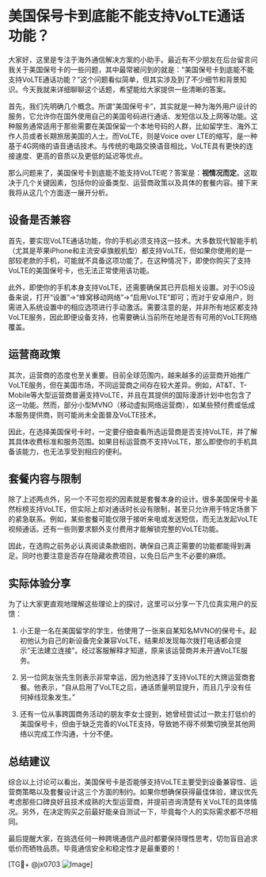 # 美国保号卡到底能不能支持VoLTE通话功能？

大家好，这里是专注于海外通信解决方案的小助手。最近有不少朋友在后台留言问我关于美国保号卡的一些问题，其中最常被问到的就是：“美国保号卡到底能不能支持VoLTE通话功能？”这个问题看似简单，但其实涉及到了不少细节和背景知识。今天我就来详细聊聊这个话题，希望能给大家提供一些清晰的答案。

首先，我们先明确几个概念。所谓“美国保号卡”，其实就是一种为海外用户设计的服务，它允许你在国外使用自己的美国号码进行通话、发短信以及上网等功能。这种服务通常适用于那些需要在美国保留一个本地号码的人群，比如留学生、海外工作人员或者长期旅居美国的人士。而VoLTE，则是Voice over LTE的缩写，是一种基于4G网络的语音通话技术。与传统的电路交换语音相比，VoLTE具有更快的连接速度、更高的音质以及更低的延迟等优点。

那么问题来了，美国保号卡到底能不能支持VoLTE呢？答案是：**视情况而定**。这取决于几个关键因素，包括你的设备类型、运营商政策以及具体的套餐内容。接下来我将从这几个方面逐一展开分析。

## 设备是否兼容

首先，要实现VoLTE通话功能，你的手机必须支持这一技术。大多数现代智能手机（尤其是苹果iPhone和主流安卓旗舰机型）都支持VoLTE，但如果你使用的是一部较老款的手机，可能就不具备这项功能了。在这种情况下，即使你购买了支持VoLTE的美国保号卡，也无法正常使用该功能。

此外，即使你的手机本身支持VoLTE，还需要确保其已开启相关设置。对于iOS设备来说，打开“设置”->“蜂窝移动网络”->“启用VoLTE”即可；而对于安卓用户，则需进入系统设置中的相应选项进行手动激活。需要注意的是，并非所有地区都支持VoLTE服务，因此即便设备支持，也需要确认当前所在地是否有可用的VoLTE网络覆盖。

## 运营商政策

其次，运营商的态度也至关重要。目前全球范围内，越来越多的运营商开始推广VoLTE服务，但在美国市场，不同运营商之间存在较大差异。例如，AT&T、T-Mobile等大型运营商普遍支持VoLTE，并且在其提供的国际漫游计划中也包含了这一功能。然而，部分小型MVNO（移动虚拟网络运营商），如某些预付费或低成本服务提供商，则可能尚未全面普及VoLTE技术。

因此，在选择美国保号卡时，一定要仔细查看所选运营商是否支持VoLTE，并了解其具体收费标准和服务范围。如果目标运营商不支持VoLTE，那么即使你的手机具备该能力，也无法享受到相应的便利。

## 套餐内容与限制

除了上述两点外，另一个不可忽视的因素就是套餐本身的设计。很多美国保号卡虽然标榜支持VoLTE，但实际上却对通话时长设有限制，甚至只允许用于特定场景下的紧急联系。例如，某些套餐可能仅限于接听来电或发送短信，而无法发起VoLTE视频通话。还有一些则要求额外支付费用才能解锁完整的VoLTE功能。

因此，在选购之前务必认真阅读条款细则，确保自己真正需要的功能都能得到满足。同时也要注意是否存在隐藏收费项目，以免日后产生不必要的麻烦。

## 实际体验分享

为了让大家更直观地理解这些理论上的探讨，这里可以分享一下几位真实用户的反馈：

1. 小王是一名在美国留学的学生，他使用了一张来自某知名MVNO的保号卡。起初他认为自己的新设备完全兼容VoLTE，结果却发现每次拨打电话都会提示“无法建立连接”。经过客服解释才知道，原来该运营商并未开通VoLTE服务。
   
2. 另一位网友张先生则表示非常幸运，因为他选择了支持VoLTE的大牌运营商套餐。他表示，“自从启用了VoLTE之后，通话质量明显提升，而且几乎没有任何掉线现象发生。”

3. 还有一位从事跨国商务活动的朋友李女士提到，她曾经尝试过一款主打低价的美国保号卡，但由于缺乏完善的VoLTE支持，导致她不得不频繁切换至其他网络以完成工作沟通，十分不便。

## 总结建议

综合以上讨论可以看出，美国保号卡是否能够支持VoLTE主要受到设备兼容性、运营商策略以及套餐设计这三个方面的制约。如果你想确保获得最佳体验，建议优先考虑那些口碑良好且技术成熟的大型运营商，并提前咨询清楚有关VoLTE的具体情况。另外，在决定购买之前最好能亲自测试一下，毕竟每个人的实际需求都不尽相同。

最后提醒大家，在挑选任何一种跨境通信产品时都要保持理性思考，切勿盲目追求低价而牺牲品质。毕竟通信安全和稳定性才是最重要的！

[TG💪+ @jx0703 ![Image](https://github.com/user-attachments/assets/dbca1d08-cadb-493c-b0ec-ad6f7a83f270)]